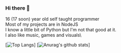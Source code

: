 ### Hi there 👋

16 (17 soon) year old self taught programmer\
Most of my projects are in NodeJS\
I know a little bit of Python but I'm not that good at it.\
I also like music, games and visuals\

[![Top Langs](https://github-readme-stats.vercel.app/api/top-langs/?username=TheDreamFoxy)]
[![Anurag's github stats](https://github-readme-stats.vercel.app/api?username=TheDreamFoxy)]
